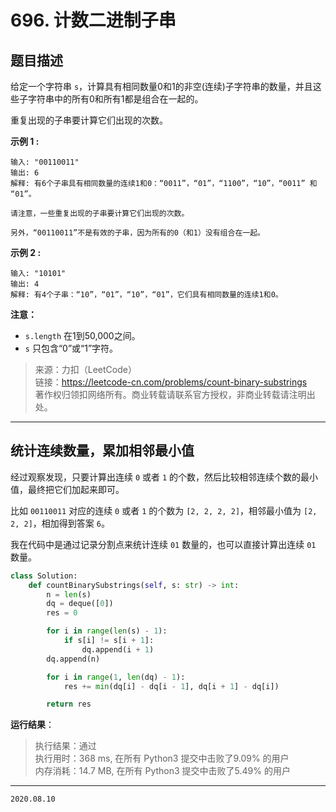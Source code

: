 # 696. 计数二进制子串

## 题目描述

给定一个字符串 `s`，计算具有相同数量0和1的非空(连续)子字符串的数量，并且这些子字符串中的所有0和所有1都是组合在一起的。

重复出现的子串要计算它们出现的次数。

**示例 1 :**

```text
输入: "00110011"
输出: 6
解释: 有6个子串具有相同数量的连续1和0：“0011”，“01”，“1100”，“10”，“0011” 和 “01”。

请注意，一些重复出现的子串要计算它们出现的次数。

另外，“00110011”不是有效的子串，因为所有的0（和1）没有组合在一起。
```

**示例 2 :**

```text
输入: "10101"
输出: 4
解释: 有4个子串：“10”，“01”，“10”，“01”，它们具有相同数量的连续1和0。
```

**注意：**

- `s.length` 在1到50,000之间。
- `s` 只包含“0”或“1”字符。

> 来源：力扣（LeetCode）  
> 链接：<https://leetcode-cn.com/problems/count-binary-substrings>  
> 著作权归领扣网络所有。商业转载请联系官方授权，非商业转载请注明出处。

---

## 统计连续数量，累加相邻最小值

经过观察发现，只要计算出连续 `0` 或者 `1` 的个数，然后比较相邻连续个数的最小值，最终把它们加起来即可。

比如 `00110011` 对应的连续 `0` 或者 `1` 的个数为 `[2, 2, 2, 2]`，相邻最小值为 `[2, 2, 2]`，相加得到答案 `6`。

我在代码中是通过记录分割点来统计连续 `01` 数量的，也可以直接计算出连续 `01` 数量。

```python
class Solution:
    def countBinarySubstrings(self, s: str) -> int:
        n = len(s)
        dq = deque([0])
        res = 0

        for i in range(len(s) - 1):
            if s[i] != s[i + 1]:
                dq.append(i + 1)
        dq.append(n)

        for i in range(1, len(dq) - 1):
            res += min(dq[i] - dq[i - 1], dq[i + 1] - dq[i])

        return res

```

**运行结果**：

> 执行结果：通过  
> 执行用时：368 ms, 在所有 Python3 提交中击败了9.09% 的用户  
> 内存消耗：14.7 MB, 在所有 Python3 提交中击败了5.49% 的用户

---

`2020.08.10`
